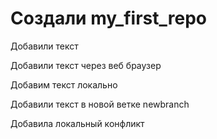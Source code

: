 ﻿# Создали my_first_repo


Добавили текст

Добавили текст через веб браузер

Добавим текст локально

Добавили текст в новой ветке newbranch

Добавила локальный конфликт